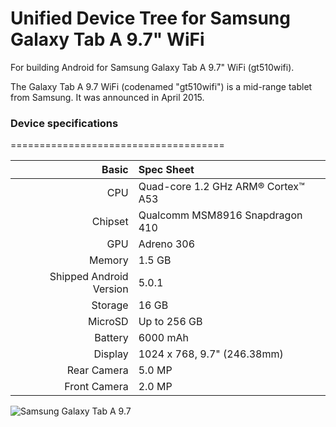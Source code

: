 # Unified Device Tree for Samsung Galaxy Tab A 9.7" WiFi

For building Android for Samsung Galaxy Tab A 9.7" WiFi (gt510wifi).

The Galaxy Tab A 9.7 WiFi (codenamed "gt510wifi") is a mid-range tablet from Samsung. It was announced in April 2015.

### Device specifications
=====================================

Basic   | Spec Sheet
-------:|:-------------------------
CPU     | Quad-core 1.2 GHz ARM® Cortex™ A53
Chipset | Qualcomm MSM8916 Snapdragon 410
GPU     | Adreno 306
Memory  | 1.5 GB
Shipped Android Version | 5.0.1
Storage | 16 GB
MicroSD | Up to 256 GB
Battery | 6000 mAh
Display | 1024 x 768, 9.7" (246.38mm)
Rear Camera  | 5.0 MP
Front Camera | 2.0 MP

![Samsung Galaxy Tab A 9.7](https://live.staticflickr.com/65535/47757116531_f076a483ff_c.jpg "Samsung Galaxy Tab A 9.7")
